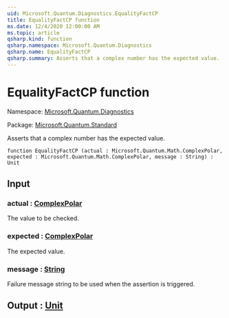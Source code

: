 ```yaml
---
uid: Microsoft.Quantum.Diagnostics.EqualityFactCP
title: EqualityFactCP function
ms.date: 12/4/2020 12:00:00 AM
ms.topic: article
qsharp.kind: function
qsharp.namespace: Microsoft.Quantum.Diagnostics
qsharp.name: EqualityFactCP
qsharp.summary: Asserts that a complex number has the expected value.
---
```


# EqualityFactCP function

Namespace: [Microsoft.Quantum.Diagnostics](xref:Microsoft.Quantum.Diagnostics)

Package: [Microsoft.Quantum.Standard](https://nuget.org/packages/Microsoft.Quantum.Standard)


Asserts that a complex number has the expected value.

```qsharp
function EqualityFactCP (actual : Microsoft.Quantum.Math.ComplexPolar, expected : Microsoft.Quantum.Math.ComplexPolar, message : String) : Unit
```


## Input

### actual : [ComplexPolar](xref:Microsoft.Quantum.Math.ComplexPolar)

The value to be checked.


### expected : [ComplexPolar](xref:Microsoft.Quantum.Math.ComplexPolar)

The expected value.


### message : [String](xref:microsoft.quantum.lang-ref.string)

Failure message string to be used when the assertion is triggered.



## Output : [Unit](xref:microsoft.quantum.lang-ref.unit)

